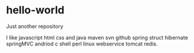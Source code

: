 # hello-world
Just another repository

I like javascript html css and java maven svn github spring struct hibernate springMVC andriod c shell perl linux webservice tomcat redis.
